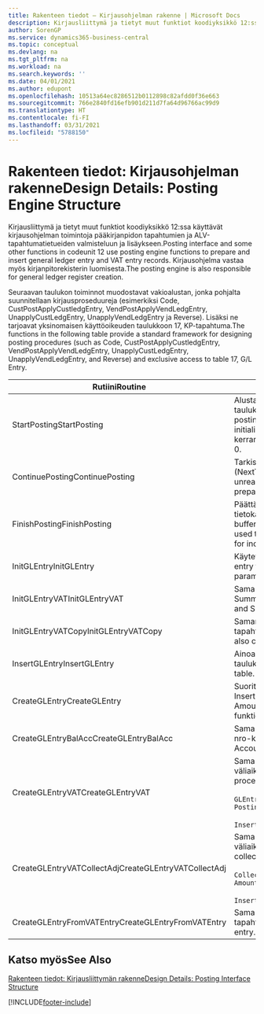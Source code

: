```yaml
---
title: Rakenteen tiedot – Kirjausohjelman rakenne | Microsoft Docs
description: Kirjausliittymä ja tietyt muut funktiot koodiyksikkö 12:ssa käyttävät kirjausohjelman toimintoja pääkirjanpidon tapahtumien ja ALV-tapahtumatietueiden valmisteluun ja lisäykseen. Kirjausohjelma vastaa myös kirjanpitorekisterin luomisesta.
author: SorenGP
ms.service: dynamics365-business-central
ms.topic: conceptual
ms.devlang: na
ms.tgt_pltfrm: na
ms.workload: na
ms.search.keywords: ''
ms.date: 04/01/2021
ms.author: edupont
ms.openlocfilehash: 10513a64ec8286512b0112898c82afdd0f36e663
ms.sourcegitcommit: 766e2840fd16efb901d211d7fa64d96766ac99d9
ms.translationtype: HT
ms.contentlocale: fi-FI
ms.lasthandoff: 03/31/2021
ms.locfileid: "5788150"
---
```

# <a name="design-details-posting-engine-structure"></a><span data-ttu-id="d283e-104">Rakenteen tiedot: Kirjausohjelman rakenne</span><span class="sxs-lookup"><span data-stu-id="d283e-104">Design Details: Posting Engine Structure</span></span>
<span data-ttu-id="d283e-105">Kirjausliittymä ja tietyt muut funktiot koodiyksikkö 12:ssa käyttävät kirjausohjelman toimintoja pääkirjanpidon tapahtumien ja ALV-tapahtumatietueiden valmisteluun ja lisäykseen.</span><span class="sxs-lookup"><span data-stu-id="d283e-105">Posting interface and some other functions in codeunit 12 use posting engine functions to prepare and insert general ledger entry and VAT entry records.</span></span> <span data-ttu-id="d283e-106">Kirjausohjelma vastaa myös kirjanpitorekisterin luomisesta.</span><span class="sxs-lookup"><span data-stu-id="d283e-106">The posting engine is also responsible for general ledger register creation.</span></span>  
  
 <span data-ttu-id="d283e-107">Seuraavan taulukon toiminnot muodostavat vakioalustan, jonka pohjalta suunnitellaan kirjausproseduureja (esimerkiksi Code, CustPostApplyCustledgEntry, VendPostApplyVendLedgEntry, UnapplyCustLedgEntry, UnapplyVendLedgEntry ja Reverse). Lisäksi ne tarjoavat yksinomaisen käyttöoikeuden taulukkoon 17, KP-tapahtuma.</span><span class="sxs-lookup"><span data-stu-id="d283e-107">The functions in the following table provide a standard framework for designing posting procedures (such as Code, CustPostApplyCustledgEntry, VendPostApplyVendLedgEntry, UnapplyCustLedgEntry, UnapplyVendLedgEntry, and Reverse) and exclusive access to table 17, G/L Entry.</span></span>  
  
|<span data-ttu-id="d283e-108">Rutiini</span><span class="sxs-lookup"><span data-stu-id="d283e-108">Routine</span></span>|<span data-ttu-id="d283e-109">Description</span><span class="sxs-lookup"><span data-stu-id="d283e-109">Description</span></span>|  
|-------------|---------------------------------------|  
|<span data-ttu-id="d283e-110">StartPosting</span><span class="sxs-lookup"><span data-stu-id="d283e-110">StartPosting</span></span>|<span data-ttu-id="d283e-111">Alustaa kirjauspuskurin TempGLEntryBuf, lukitsee G/L Entry- ja VAT Entry -taulukot ja alustaa kirjanpitojakson, KP-rekisterin ja vaihtokurssin.</span><span class="sxs-lookup"><span data-stu-id="d283e-111">Initializes posting buffer TempGLEntryBuf, locks G/L Entry and VAT Entry tables, and initializes Accounting Period, G/L Register, and Exchange Rate.</span></span> <span data-ttu-id="d283e-112">Tulisi kutsua vain kerran, sitten NextEntryNo on 0.</span><span class="sxs-lookup"><span data-stu-id="d283e-112">Should be called only once, then NextEntryNo is 0.</span></span>|  
|<span data-ttu-id="d283e-113">ContinuePosting</span><span class="sxs-lookup"><span data-stu-id="d283e-113">ContinuePosting</span></span>|<span data-ttu-id="d283e-114">Tarkistaa ja kirjaa edellisen tapahtuman lisäysksen ei-realisoitununeen ALV:n (NextTransactionNo) ja valmistelee seuraavan rivin kirjauksen.</span><span class="sxs-lookup"><span data-stu-id="d283e-114">Checks and posts unrealized VAT for previous transaction increment NextTransactionNo and prepares post of next line.</span></span>|  
|<span data-ttu-id="d283e-115">FinishPosting</span><span class="sxs-lookup"><span data-stu-id="d283e-115">FinishPosting</span></span>|<span data-ttu-id="d283e-116">Päättää kirjauksen lisäämällä kirjanpitotapahtumat väliaikaisesta puskurista tietokantataulukkoon.</span><span class="sxs-lookup"><span data-stu-id="d283e-116">Completes posting by inserting G/L entries from temporary buffer into database table.</span></span> <span data-ttu-id="d283e-117">Käytetään aina StartPosting-rutiinin kanssa.</span><span class="sxs-lookup"><span data-stu-id="d283e-117">Always used together with StartPosting.</span></span> <span data-ttu-id="d283e-118">Tarkistaa mahdolliset epäyhtenäisyydet.</span><span class="sxs-lookup"><span data-stu-id="d283e-118">Checks for inconsistencies.</span></span>|  
|<span data-ttu-id="d283e-119">InitGLEntry</span><span class="sxs-lookup"><span data-stu-id="d283e-119">InitGLEntry</span></span>|<span data-ttu-id="d283e-120">Käytetään alustamaan uusi KP-tapahtuma yleisen</span><span class="sxs-lookup"><span data-stu-id="d283e-120">Used to initialize new G/L entry for Gen.</span></span> <span data-ttu-id="d283e-121">päiväkirjan riville.</span><span class="sxs-lookup"><span data-stu-id="d283e-121">Jnl Line.</span></span> <span data-ttu-id="d283e-122">Palauttaa GLEntry:n parametrina.</span><span class="sxs-lookup"><span data-stu-id="d283e-122">Returns GLEntry as parameter.</span></span>|  
|<span data-ttu-id="d283e-123">InitGLEntryVAT</span><span class="sxs-lookup"><span data-stu-id="d283e-123">InitGLEntryVAT</span></span>|<span data-ttu-id="d283e-124">Sama kuin InitGLEntry, mutta määrittää myös vastatilin numeron ja SummarizeVAT-tiedon.</span><span class="sxs-lookup"><span data-stu-id="d283e-124">Same as InitGLEntry, but also assigns Bal. Account No. and SummarizeVAT.</span></span>|  
|<span data-ttu-id="d283e-125">InitGLEntryVATCopy</span><span class="sxs-lookup"><span data-stu-id="d283e-125">InitGLEntryVATCopy</span></span>|<span data-ttu-id="d283e-126">Samanlainen kuin InitGLEntryVAT, mutta myös kopioi kirjausryhmien tiedot ALV-tapahtumista ennen SummarizeVAT-toimintoa.</span><span class="sxs-lookup"><span data-stu-id="d283e-126">Similar to InitGLEntryVAT, but also copies posting groups data from VAT Entry before SummarizeVAT.</span></span>|  
|<span data-ttu-id="d283e-127">InsertGLEntry</span><span class="sxs-lookup"><span data-stu-id="d283e-127">InsertGLEntry</span></span>|<span data-ttu-id="d283e-128">Ainoa toiminto, joka lisää KP-tapahtuman yleiseen TempGLEntryBuf-taulukkoon.</span><span class="sxs-lookup"><span data-stu-id="d283e-128">The only function that inserts G/L entry into global TempGLEntryBuf table.</span></span> <span data-ttu-id="d283e-129">Käytä aina tätä toimintoa lisäämiseen.</span><span class="sxs-lookup"><span data-stu-id="d283e-129">Always use this function for insert.</span></span>|  
|<span data-ttu-id="d283e-130">CreateGLEntry</span><span class="sxs-lookup"><span data-stu-id="d283e-130">CreateGLEntry</span></span>|<span data-ttu-id="d283e-131">Suorittaa InitGLEntry-funktion, määrittää lisävaluutan summan ja sitten suorittaa InsertGLEntry-funktion.</span><span class="sxs-lookup"><span data-stu-id="d283e-131">Performs an InitGLEntry, assigns Additional Currency Amount, and then performs InsertGLEntry.</span></span> <span data-ttu-id="d283e-132">Korvaa useita koodirivejä yhdellä funktiokutsulla.</span><span class="sxs-lookup"><span data-stu-id="d283e-132">Replaces several lines of code with a single function call.</span></span>|  
|<span data-ttu-id="d283e-133">CreateGLEntryBalAcc</span><span class="sxs-lookup"><span data-stu-id="d283e-133">CreateGLEntryBalAcc</span></span>|<span data-ttu-id="d283e-134">Sama kuin CreateGLEntry, mutta myös määrittää Vastatilin tyyppi- ja Vastatilin nro-kentät.</span><span class="sxs-lookup"><span data-stu-id="d283e-134">Same as CreateGLEntry, but also assigns Bal. Account Type and Bal. Account No.</span></span>|  
|<span data-ttu-id="d283e-135">CreateGLEntryVAT</span><span class="sxs-lookup"><span data-stu-id="d283e-135">CreateGLEntryVAT</span></span>|<span data-ttu-id="d283e-136">Sama kuin CreateGLEntry, mutta kirjausryhmien lisäkäsittely ja tallennus väliaikaiseen ALV-puskuriin:</span><span class="sxs-lookup"><span data-stu-id="d283e-136">Same as CreateGLEntry, but with additional processing for posting groups and saving to temporary VAT buffer:</span></span><br /><br /> `GLEntry.CopyPostingGroupsFromDtldCVBuf(DtldCVLedgEntryBuf,GenJnlLine."Gen. Posting Type");`<br /><br /> `InsertVATEntriesFromTemp(DtldCVLedgEntryBuf,GLEntry);`|  
|<span data-ttu-id="d283e-137">CreateGLEntryVATCollectAdj</span><span class="sxs-lookup"><span data-stu-id="d283e-137">CreateGLEntryVATCollectAdj</span></span>|<span data-ttu-id="d283e-138">Sama kuin CreateGLEntry, mutta muutosten lisäkokoelmalla ja tallennus väliaikaiseen ALV-puskuriin:</span><span class="sxs-lookup"><span data-stu-id="d283e-138">Same as CreateGLEntry, but with additional collection of adjustments and saving to temporary VAT buffer:</span></span><br /><br /> `CollectAdjustment(AdjAmount,GLEntry.Amount,GLEntry."Additional-Currency Amount",OriginalDateSet);`<br /><br /> `InsertVATEntriesFromTemp(DtldCVLedgEntryBuf,GLEntry);`|  
|<span data-ttu-id="d283e-139">CreateGLEntryFromVATEntry</span><span class="sxs-lookup"><span data-stu-id="d283e-139">CreateGLEntryFromVATEntry</span></span>|<span data-ttu-id="d283e-140">Sama kuin CreateGLEntry, mutta myös kopioi kirjausryhmät ALV-tapahtumasta.</span><span class="sxs-lookup"><span data-stu-id="d283e-140">Same as CreateGLEntry, but also copies posting groups from VAT entry.</span></span>|  
  
## <a name="see-also"></a><span data-ttu-id="d283e-141">Katso myös</span><span class="sxs-lookup"><span data-stu-id="d283e-141">See Also</span></span>  
 [<span data-ttu-id="d283e-142">Rakenteen tiedot: Kirjausliittymän rakenne</span><span class="sxs-lookup"><span data-stu-id="d283e-142">Design Details: Posting Interface Structure</span></span>](design-details-posting-interface-structure.md)

[!INCLUDE[footer-include](includes/footer-banner.md)]